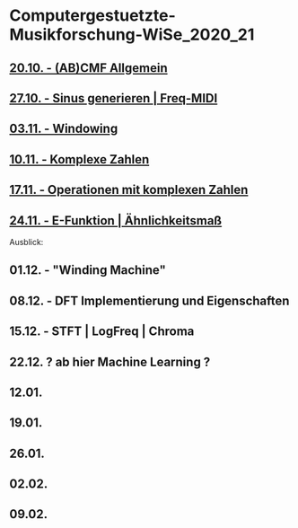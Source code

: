 # Computergestuetzte-Musikforschung-WiSe_2020_21

## [20.10. - (AB)CMF Allgemein](CMF/00_cmf_allgemein/)

## [27.10. - Sinus generieren | Freq-MIDI](CMF/01_sinetone_midi/)

## [03.11. - Windowing](CMF/02_windowing/)

## [10.11. - Komplexe Zahlen](CMF/03_komplexe_zahlen)

## [17.11. - Operationen mit komplexen Zahlen](CMF/04_komp_num_op)

## [24.11. - E-Funktion | Ähnlichkeitsmaß](CMF/05_exponentialfunktion)

Ausblick:

## 01.12. - "Winding Machine"

## 08.12. - DFT Implementierung und Eigenschaften

## 15.12. - STFT | LogFreq | Chroma

## 22.12. ? ab hier Machine Learning ?

## 12.01.

## 19.01.

## 26.01.

## 02.02.

## 09.02.